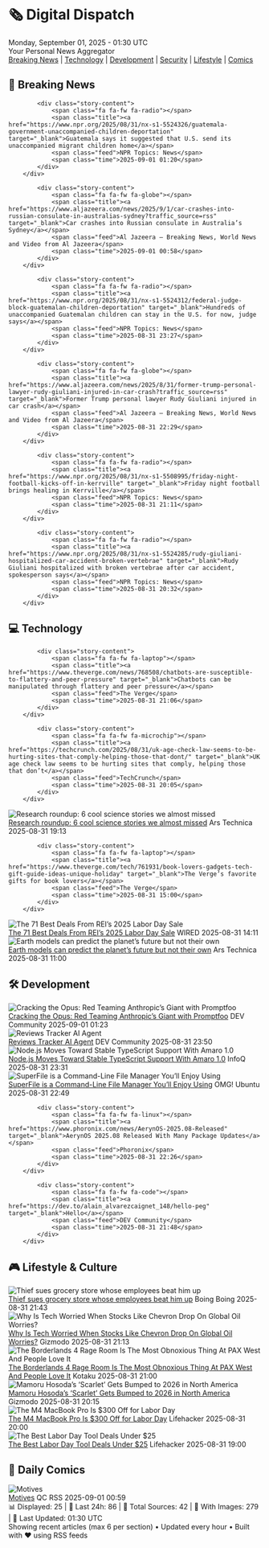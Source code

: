 <!-- Processing 54 RSS feeds at 2025-09-01 01:29:54 UTC -->
<!-- Processing: Poorly Drawn Lines -->
<!-- Processing: Dilbert -->
<!-- Processing: Cyanide & Happiness -->
<!-- Processing: Questionable Content -->
<!-- Processing: Girl Genius -->
<!-- Processing: CNN Top Stories -->
<!-- Processing: CNN Breaking News -->
<!-- Processing: Al Jazeera Breaking News -->
<!-- Processing: NPR News -->
<!-- Processing: CBC News -->
<!-- Error processing https://rss.cbc.ca/lineup/topstories.xml: The read operation timed out -->
<!-- Processing: ABC News Breaking -->
<!-- Processing: NBC News Breaking -->
<!-- Processing: WIRED -->
<!-- Processing: Dev.to -->
<!-- Processing: StackOverflow Blog -->
<!-- Processing: It's FOSS -->
<!-- Processing: OMG! Ubuntu -->
<!-- Processing: Red Hat Blog -->
<!-- Processing: GitHub Blog -->
<!-- Processing: GitLab Blog -->
<!-- Processing: InfoQ -->
<!-- Processing: DZone -->
<!-- Processing: Martin Fowler -->
<!-- Processing: Coding Horror -->
<!-- Processing: The Pragmatic Engineer -->
<!-- Processing: Gizmodo -->
<!-- Generated 6 new posts out of 26 feeds processed -->
<div class="newspaper-header">
    <h1 class="newspaper-title">🗞️ Digital Dispatch</h1>
    <div class="newspaper-date">Monday, September 01, 2025 - 01:30 UTC</div>
    <div class="newspaper-subtitle">Your Personal News Aggregator</div>
</div>

<div class="newspaper-nav">
    <a href="#breaking">Breaking News</a> |
    <a href="#tech">Technology</a> |
    <a href="#dev">Development</a> |
    <a href="#security">Security</a> |
    <a href="#lifestyle">Lifestyle</a> |
    <a href="#webcomics">Comics</a>
</div>

<div class="news-section breaking-news" id="breaking">
<h2 class="section-header">🚨 Breaking News</h2>
<div class="stories-container">
<div class="story">
            
            <div class="story-content">
                <span class="fa fa-fw fa-radio"></span>
                <span class="title"><a href="https://www.npr.org/2025/08/31/nx-s1-5524326/guatemala-government-unaccompanied-children-deportation" target="_blank">Guatemala says it suggested that U.S. send its unaccompanied migrant children home</a></span>
                <span class="feed">NPR Topics: News</span>
                <span class="time">2025-09-01 01:20</span>
            </div>
        </div>
<div class="story">
            
            <div class="story-content">
                <span class="fa fa-fw fa-globe"></span>
                <span class="title"><a href="https://www.aljazeera.com/news/2025/9/1/car-crashes-into-russian-consulate-in-australias-sydney?traffic_source=rss" target="_blank">Car crashes into Russian consulate in Australia’s Sydney</a></span>
                <span class="feed">Al Jazeera – Breaking News, World News and Video from Al Jazeera</span>
                <span class="time">2025-09-01 00:58</span>
            </div>
        </div>
<div class="story">
            
            <div class="story-content">
                <span class="fa fa-fw fa-radio"></span>
                <span class="title"><a href="https://www.npr.org/2025/08/31/nx-s1-5524312/federal-judge-block-guatemalan-children-deportation" target="_blank">Hundreds of unaccompanied Guatemalan children can stay in the U.S. for now, judge says</a></span>
                <span class="feed">NPR Topics: News</span>
                <span class="time">2025-08-31 23:27</span>
            </div>
        </div>
<div class="story">
            
            <div class="story-content">
                <span class="fa fa-fw fa-globe"></span>
                <span class="title"><a href="https://www.aljazeera.com/news/2025/8/31/former-trump-personal-lawyer-rudy-giuliani-injured-in-car-crash?traffic_source=rss" target="_blank">Former Trump personal lawyer Rudy Giuliani injured in car crash</a></span>
                <span class="feed">Al Jazeera – Breaking News, World News and Video from Al Jazeera</span>
                <span class="time">2025-08-31 22:29</span>
            </div>
        </div>
<div class="story">
            
            <div class="story-content">
                <span class="fa fa-fw fa-radio"></span>
                <span class="title"><a href="https://www.npr.org/2025/08/31/nx-s1-5508995/friday-night-football-kicks-off-in-kerrville" target="_blank">Friday night football brings healing in Kerrville</a></span>
                <span class="feed">NPR Topics: News</span>
                <span class="time">2025-08-31 21:11</span>
            </div>
        </div>
<div class="story">
            
            <div class="story-content">
                <span class="fa fa-fw fa-radio"></span>
                <span class="title"><a href="https://www.npr.org/2025/08/31/nx-s1-5524285/rudy-giuliani-hospitalized-car-accident-broken-vertebrae" target="_blank">Rudy Giuliani hospitalized with broken vertebrae after car accident, spokesperson says</a></span>
                <span class="feed">NPR Topics: News</span>
                <span class="time">2025-08-31 20:32</span>
            </div>
        </div>
</div>
</div>
<div class="news-section tech-news" id="tech">
<h2 class="section-header">💻 Technology</h2>
<div class="stories-container">
<div class="story">
            
            <div class="story-content">
                <span class="fa fa-fw fa-laptop"></span>
                <span class="title"><a href="https://www.theverge.com/news/768508/chatbots-are-susceptible-to-flattery-and-peer-pressure" target="_blank">Chatbots can be manipulated through flattery and peer pressure</a></span>
                <span class="feed">The Verge</span>
                <span class="time">2025-08-31 21:06</span>
            </div>
        </div>
<div class="story">
            
            <div class="story-content">
                <span class="fa fa-fw fa-microchip"></span>
                <span class="title"><a href="https://techcrunch.com/2025/08/31/uk-age-check-law-seems-to-be-hurting-sites-that-comply-helping-those-that-dont/" target="_blank">UK age check law seems to be hurting sites that comply, helping those that don’t</a></span>
                <span class="feed">TechCrunch</span>
                <span class="time">2025-08-31 20:05</span>
            </div>
        </div>
<div class="story">
            <img src="https://cdn.arstechnica.net/wp-content/uploads/2025/08/turin1-500x500.jpg" alt="Research roundup: 6 cool science stories we almost missed" class="story-image" loading="lazy" onerror="this.style.display='none'">
            <div class="story-content">
                <span class="fa fa-fw fa-cog"></span>
                <span class="title"><a href="https://arstechnica.com/science/2025/08/research-roundup-6-cool-science-stories-we-almost-missed-2/" target="_blank">Research roundup: 6 cool science stories we almost missed</a></span>
                <span class="feed">Ars Technica</span>
                <span class="time">2025-08-31 19:13</span>
            </div>
        </div>
<div class="story">
            
            <div class="story-content">
                <span class="fa fa-fw fa-laptop"></span>
                <span class="title"><a href="https://www.theverge.com/tech/761931/book-lovers-gadgets-tech-gift-guide-ideas-unique-holiday" target="_blank">The Verge’s favorite gifts for book lovers</a></span>
                <span class="feed">The Verge</span>
                <span class="time">2025-08-31 15:00</span>
            </div>
        </div>
<div class="story">
            <img src="https://media.wired.com/photos/68a66e69d3699f0e9647c9e6/master/pass/The%20Best%20Deals%20From%20REI%E2%80%99s%202025%20Labor%20Day%20Sale.png" alt="The 71 Best Deals From REI’s 2025 Labor Day Sale" class="story-image" loading="lazy" onerror="this.style.display='none'">
            <div class="story-content">
                <span class="fa fa-fw fa-bolt"></span>
                <span class="title"><a href="https://www.wired.com/story/best-rei-labor-day-sale-deals-2025/" target="_blank">The 71 Best Deals From REI’s 2025 Labor Day Sale</a></span>
                <span class="feed">WIRED</span>
                <span class="time">2025-08-31 14:11</span>
            </div>
        </div>
<div class="story">
            <img src="https://cdn.arstechnica.net/wp-content/uploads/2025/08/GettyImages-1334810601-500x500.jpg" alt="Earth models can predict the planet’s future but not their own" class="story-image" loading="lazy" onerror="this.style.display='none'">
            <div class="story-content">
                <span class="fa fa-fw fa-cog"></span>
                <span class="title"><a href="https://arstechnica.com/science/2025/08/earth-models-can-predict-the-planets-future-but-not-their-own/" target="_blank">Earth models can predict the planet’s future but not their own</a></span>
                <span class="feed">Ars Technica</span>
                <span class="time">2025-08-31 11:00</span>
            </div>
        </div>
</div>
</div>
<div class="news-section dev-news" id="dev">
<h2 class="section-header">🛠️ Development</h2>
<div class="stories-container">
<div class="story">
            <img src="https://media2.dev.to/dynamic/image/width=800%2Cheight=%2Cfit=scale-down%2Cgravity=auto%2Cformat=auto/https%3A%2F%2Fdev-to-uploads.s3.amazonaws.com%2Fuploads%2Farticles%2F7z2qwah52v4ctuy2q4ym.png" alt="Cracking the Opus: Red Teaming Anthropic’s Giant with Promptfoo" class="story-image" loading="lazy" onerror="this.style.display='none'">
            <div class="story-content">
                <span class="fa fa-fw fa-code"></span>
                <span class="title"><a href="https://dev.to/ayush7614/cracking-the-opus-red-teaming-anthropics-giant-with-promptfoo-jj8" target="_blank">Cracking the Opus: Red Teaming Anthropic’s Giant with Promptfoo</a></span>
                <span class="feed">DEV Community</span>
                <span class="time">2025-09-01 01:23</span>
            </div>
        </div>
<div class="story">
            <img src="https://media2.dev.to/dynamic/image/width=800%2Cheight=%2Cfit=scale-down%2Cgravity=auto%2Cformat=auto/https%3A%2F%2Fdev-to-uploads.s3.amazonaws.com%2Fuploads%2Farticles%2Fj05vn3ppzesszh6dwr0w.png" alt="Reviews Tracker AI Agent" class="story-image" loading="lazy" onerror="this.style.display='none'">
            <div class="story-content">
                <span class="fa fa-fw fa-code"></span>
                <span class="title"><a href="https://dev.to/msniezynski/reviews-tracker-ai-agent-25ki" target="_blank">Reviews Tracker AI Agent</a></span>
                <span class="feed">DEV Community</span>
                <span class="time">2025-08-31 23:50</span>
            </div>
        </div>
<div class="story">
            <img src="https://www.infoq.com/styles/static/images/logo/logo_bigger.jpg" alt="Node.js Moves Toward Stable TypeScript Support With Amaro 1.0" class="story-image" loading="lazy" onerror="this.style.display='none'">
            <div class="story-content">
                <span class="fa fa-fw fa-info-circle"></span>
                <span class="title"><a href="https://www.infoq.com/news/2025/08/node-amaro-stable-ts-support/?utm_campaign=infoq_content&utm_source=infoq&utm_medium=feed&utm_term=global" target="_blank">Node.js Moves Toward Stable TypeScript Support With Amaro 1.0</a></span>
                <span class="feed">InfoQ</span>
                <span class="time">2025-08-31 23:31</span>
            </div>
        </div>
<div class="story">
            <img src="https://i0.wp.com/www.omgubuntu.co.uk/wp-content/uploads/2025/09/superfile-thumb.jpg?resize=406%2C232&amp;ssl=1" alt="SuperFile is a Command-Line File Manager You’ll Enjoy Using" class="story-image" loading="lazy" onerror="this.style.display='none'">
            <div class="story-content">
                <span class="fa fa-fw fa-ubuntu"></span>
                <span class="title"><a href="https://www.omgubuntu.co.uk/2025/08/superfile-terminal-file-manager-linux-ubuntu" target="_blank">SuperFile is a Command-Line File Manager You’ll Enjoy Using</a></span>
                <span class="feed">OMG! Ubuntu</span>
                <span class="time">2025-08-31 22:49</span>
            </div>
        </div>
<div class="story">
            
            <div class="story-content">
                <span class="fa fa-fw fa-linux"></span>
                <span class="title"><a href="https://www.phoronix.com/news/AerynOS-2025.08-Released" target="_blank">AerynOS 2025.08 Released With Many Package Updates</a></span>
                <span class="feed">Phoronix</span>
                <span class="time">2025-08-31 22:26</span>
            </div>
        </div>
<div class="story">
            
            <div class="story-content">
                <span class="fa fa-fw fa-code"></span>
                <span class="title"><a href="https://dev.to/alain_alvarezcaignet_148/hello-peg" target="_blank">Hello</a></span>
                <span class="feed">DEV Community</span>
                <span class="time">2025-08-31 21:48</span>
            </div>
        </div>
</div>
</div>
<div class="news-section lifestyle-news" id="lifestyle">
<h2 class="section-header">🎮 Lifestyle & Culture</h2>
<div class="stories-container">
<div class="story">
            <img src="https://i0.wp.com/boingboing.net/wp-content/uploads/2025/08/Dinos-Grocery-Mart-as-it-appears-on-Google-Stre.jpg?fit=1080%2C648&amp;quality=60&amp;ssl=1" alt="Thief sues grocery store whose employees beat him up" class="story-image" loading="lazy" onerror="this.style.display='none'">
            <div class="story-content">
                <span class="fa fa-fw fa-arrow-right"></span>
                <span class="title"><a href="https://boingboing.net/2025/08/31/thief-sues-grocery-store-whose-employees-beat-him-up.html" target="_blank">Thief sues grocery store whose employees beat him up</a></span>
                <span class="feed">Boing Boing</span>
                <span class="time">2025-08-31 21:43</span>
            </div>
        </div>
<div class="story">
            <img src="https://gizmodo.com/app/uploads/2025/08/oil.jpg" alt="Why Is Tech Worried When Stocks Like Chevron Drop On Global Oil Worries?" class="story-image" loading="lazy" onerror="this.style.display='none'">
            <div class="story-content">
                <span class="fa fa-fw fa-computer"></span>
                <span class="title"><a href="https://gizmodo.com/why-does-tech-follow-oil-markets-2000650975" target="_blank">Why Is Tech Worried When Stocks Like Chevron Drop On Global Oil Worries?</a></span>
                <span class="feed">Gizmodo</span>
                <span class="time">2025-08-31 21:13</span>
            </div>
        </div>
<div class="story">
            <img src="https://kotaku.com/app/uploads/2025/08/1000019580-e1756673991753.jpg" alt="The Borderlands 4 Rage Room Is The Most Obnoxious Thing At PAX West And People Love It" class="story-image" loading="lazy" onerror="this.style.display='none'">
            <div class="story-content">
                <span class="fa fa-fw fa-gamepad"></span>
                <span class="title"><a href="https://kotaku.com/borderlands-4-pax-west-rage-room-gearbox-2000621767" target="_blank">The Borderlands 4 Rage Room Is The Most Obnoxious Thing At PAX West And People Love It</a></span>
                <span class="feed">Kotaku</span>
                <span class="time">2025-08-31 21:00</span>
            </div>
        </div>
<div class="story">
            <img src="https://gizmodo.com/app/uploads/2025/08/Scarlet-Mamoru-Hosoda-Studio-Chizu-Sony-Pictures.jpg" alt="Mamoru Hosoda’s ‘Scarlet’ Gets Bumped to 2026 in North America" class="story-image" loading="lazy" onerror="this.style.display='none'">
            <div class="story-content">
                <span class="fa fa-fw fa-computer"></span>
                <span class="title"><a href="https://gizmodo.com/mamoru-hosodas-scarlet-gets-bumped-to-2026-in-north-america-2000651291" target="_blank">Mamoru Hosoda’s ‘Scarlet’ Gets Bumped to 2026 in North America</a></span>
                <span class="feed">Gizmodo</span>
                <span class="time">2025-08-31 20:15</span>
            </div>
        </div>
<div class="story">
            <img src="https://lifehacker.com/imagery/articles/01K400MEFRT75J4885VP4EVSFB/hero-image.jpg" alt="The M4 MacBook Pro Is $300 Off for Labor Day" class="story-image" loading="lazy" onerror="this.style.display='none'">
            <div class="story-content">
                <span class="fa fa-fw fa-life-ring"></span>
                <span class="title"><a href="https://lifehacker.com/tech/m4-macbook-pro-labor-day-2025?utm_medium=RSS" target="_blank">The M4 MacBook Pro Is $300 Off for Labor Day</a></span>
                <span class="feed">Lifehacker</span>
                <span class="time">2025-08-31 20:00</span>
            </div>
        </div>
<div class="story">
            <img src="https://lifehacker.com/imagery/articles/01K3Z9MB4QFAV4YHE1SXBRAF8H/hero-image.png" alt="The Best Labor Day Tool Deals Under $25" class="story-image" loading="lazy" onerror="this.style.display='none'">
            <div class="story-content">
                <span class="fa fa-fw fa-life-ring"></span>
                <span class="title"><a href="https://lifehacker.com/home/best-tool-sales-under-25-labor-day-2025?utm_medium=RSS" target="_blank">The Best Labor Day Tool Deals Under $25</a></span>
                <span class="feed">Lifehacker</span>
                <span class="time">2025-08-31 19:00</span>
            </div>
        </div>
</div>
</div>
<div class="news-section webcomics-section" id="webcomics">
<h2 class="section-header">🎨 Daily Comics</h2>
<div class="stories-container">
<div class="story">
            <img src="http://www.questionablecontent.net/comics/5647.png" alt="Motives" class="story-image" loading="lazy" onerror="this.style.display='none'">
            <div class="story-content">
                <span class="fa fa-fw fa-music"></span>
                <span class="title"><a href="http://questionablecontent.net/view.php?comic=5647" target="_blank">Motives</a></span>
                <span class="feed">QC RSS</span>
                <span class="time">2025-09-01 00:59</span>
            </div>
        </div>
</div>
</div>

<div class="newspaper-footer">
    <div class="stats">
        📊 Displayed: 25 | 📅 Last 24h: 86 | 📡 Total Sources: 42 | 📸 With Images: 279 |
        🔄 Last Updated: 01:30 UTC
    </div>
    <div class="footer-note">
        Showing recent articles (max 6 per section) • Updated every hour • Built with ❤️ using RSS feeds
    </div>
</div>
